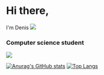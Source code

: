 # Hi there, 
 I'm Denis ![](https://github.com/blackcater/blackcater/raw/main/images/Hi.gif) 
### Computer science student

![](https://komarev.com/ghpvc/?username=your-github-username)

[![Anurag's GitHub stats](https://github-readme-stats.vercel.app/api?username=den1aka1aki&show_icons=true&theme=radical)](https://github.com/anuraghazra/github-readme-stats)
[![Top Langs](https://github-readme-stats.vercel.app/api/top-langs/?username=den1aka1aki&layout=compact)](https://github.com/anuraghazra/github-readme-stats)
<!--
**den1aka1aki/den1aka1aki** is a ✨ _special_ ✨ repository because its `README.md` (this file) appears on your GitHub profile.

Here are some ideas to get you started:

- 🔭 I’m currently working on ...
- 🌱 I’m currently learning ...
- 👯 I’m looking to collaborate on ...
- 🤔 I’m looking for help with ...
- 💬 Ask me about ...
- 📫 How to reach me: ...
- 😄 Pronouns: ...
- ⚡ Fun fact: ...
-->
